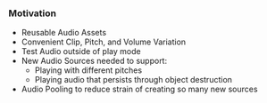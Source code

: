 ### Motivation
- Reusable Audio Assets
- Convenient Clip, Pitch, and Volume Variation
- Test Audio outside of play mode
- New Audio Sources needed to support:
  - Playing with different pitches
  - Playing audio that persists through object destruction
- Audio Pooling to reduce strain of creating so many new sources
